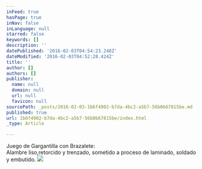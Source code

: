 ```yaml
---
inFeed: true
hasPage: true
inNav: false
inLanguage: null
starred: false
keywords: []
description: ''
datePublished: '2016-02-03T04:54:23.248Z'
dateModified: '2016-02-03T04:52:28.424Z'
title: ''
author: []
authors: []
publisher:
  name: null
  domain: null
  url: null
  favicon: null
sourcePath: _posts/2016-02-03-1b6f4902-b7da-4bc2-a5b7-56b0b67815be.md
published: true
url: 1b6f4902-b7da-4bc2-a5b7-56b0b67815be/index.html
_type: Article

---
```

Juego de Gargantilla con Brazalete:  
Alambre liso,retorcido y trenzado, sometido a proceso de laminado, soldado y embutido.
![](https://the-grid-user-content.s3-us-west-2.amazonaws.com/51eb1ab9-eb76-4294-905f-4e0e63bb8a94.JPG)